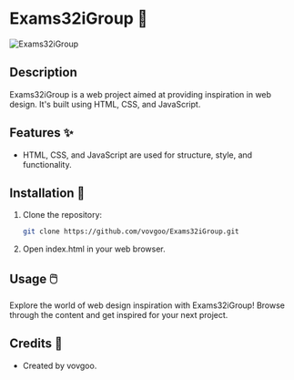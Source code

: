# Exams32iGroup 🌟

![Exams32iGroup](https://i.imgur.com/JN0D71i.png)

## Description
Exams32iGroup is a web project aimed at providing inspiration in web design. It's built using HTML, CSS, and JavaScript.

## Features ✨
- HTML, CSS, and JavaScript are used for structure, style, and functionality.

## Installation 🚀
1. Clone the repository:
   ```bash
   git clone https://github.com/vovgoo/Exams32iGroup.git
2. Open index.html in your web browser.

## Usage 🖱️
Explore the world of web design inspiration with Exams32iGroup! Browse through the content and get inspired for your next project.

## Credits 👏
- Created by vovgoo.

